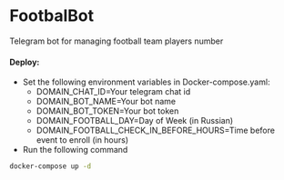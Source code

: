 # FootbalBot

Telegram bot for managing football team players number

#### Deploy:

* Set the following environment variables in Docker-compose.yaml:
    * DOMAIN_CHAT_ID=Your telegram chat id
    * DOMAIN_BOT_NAME=Your bot name
    * DOMAIN_BOT_TOKEN=Your bot token
    * DOMAIN_FOOTBALL_DAY=Day of Week (in Russian)
    * DOMAIN_FOOTBALL_CHECK_IN_BEFORE_HOURS=Time before event to enroll (in hours)
* Run the following command

```bash
docker-compose up -d
```
